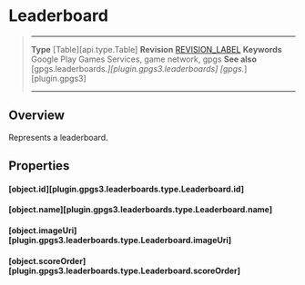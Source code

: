 # Leaderboard

> --------------------- ------------------------------------------------------------------------------------------
> __Type__              [Table][api.type.Table]
> __Revision__          [REVISION_LABEL](REVISION_URL)
> __Keywords__          Google Play Games Services, game network, gpgs
> __See also__          [gpgs.leaderboards.*][plugin.gpgs3.leaderboards]
>                       [gpgs.*][plugin.gpgs3]
> --------------------- ------------------------------------------------------------------------------------------

## Overview

Represents a leaderboard.

## Properties

#### [object.id][plugin.gpgs3.leaderboards.type.Leaderboard.id]

#### [object.name][plugin.gpgs3.leaderboards.type.Leaderboard.name]

#### [object.imageUri][plugin.gpgs3.leaderboards.type.Leaderboard.imageUri]

#### [object.scoreOrder][plugin.gpgs3.leaderboards.type.Leaderboard.scoreOrder]